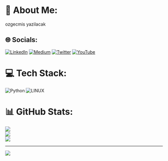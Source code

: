 # 💫 About Me:
ozgecmis yazilacak


## 🌐 Socials:
[![LinkedIn](https://img.shields.io/badge/LinkedIn-%230077B5.svg?logo=linkedin&logoColor=white)](https://linkedin.com/in/?) [![Medium](https://img.shields.io/badge/Medium-12100E?logo=medium&logoColor=white)](https://medium.com/@?) [![Twitter](https://img.shields.io/badge/Twitter-%231DA1F2.svg?logo=Twitter&logoColor=white)](https://twitter.com/?) [![YouTube](https://img.shields.io/badge/YouTube-%23FF0000.svg?logo=YouTube&logoColor=white)](https://youtube.com/@?) 

# 💻 Tech Stack:
![Python](https://img.shields.io/badge/python-3670A0?style=for-the-badge&logo=python&logoColor=ffdd54) ![LINUX](https://img.shields.io/badge/Linux-FCC624?style=for-the-badge&logo=linux&logoColor=black)
# 📊 GitHub Stats:
![](https://github-readme-stats.vercel.app/api?username=h3rdogan&theme=dark&hide_border=false&include_all_commits=false&count_private=false)<br/>
![](https://github-readme-streak-stats.herokuapp.com/?user=h3rdogan&theme=dark&hide_border=false)<br/>
![](https://github-readme-stats.vercel.app/api/top-langs/?username=h3rdogan&theme=dark&hide_border=false&include_all_commits=false&count_private=false&layout=compact)

---
[![](https://visitcount.itsvg.in/api?id=h3rdogan&icon=0&color=0)](https://visitcount.itsvg.in)

<!-- Proudly created with GPRM ( https://gprm.itsvg.in ) -->
